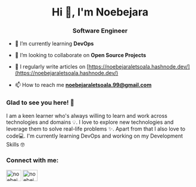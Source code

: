 

<h1 align="center">Hi 👋, I'm Noebejara</h1>
<h3 align="center">Software Engineer</h3>

<!-- <p align="left"> <img src="https://komarev.com/ghpvc/?username=noebejarapaul&label=Profile%20views&color=0e75b6&style=flat" alt="noebejarapaul" /> </p>

<p align="left"> <a href="https://github.com/ryo-ma/github-profile-trophy"><img src="https://github-profile-trophy.vercel.app/?username=noebejarapaul" alt="noebejarapaul" /></a> </p> -->

- 🌱 I’m currently learning **DevOps**

- 👯 I’m looking to collaborate on **Open Source Projects**

- 📝 I regularly write articles on [https://noebejaraletsoala.hashnode.dev/](https://noebejaraletsoala.hashnode.dev/)

- 📫 How to reach me **noebejaraletsoala.99@gmail.com**


<h3 align="left">Glad to see you here! 🤩 </h3>

<p>I am a keen learner who's always willing to learn and work across technologies and domains 💡. I love to explore new technologies and leverage them to solve real-life problems ✨. Apart from that I also love to code💻. I'm currently learning DevOps and working on my Development Skills 🤓</p>

<h3 align="left">Connect with me:</h3>
<p align="left">
<a href="https://twitter.com/noebejara" target="blank"><img align="center" src="https://raw.githubusercontent.com/rahuldkjain/github-profile-readme-generator/master/src/images/icons/Social/twitter.svg" alt="noebejara" height="30" width="40" /></a>
<a href="https://linkedin.com/in/noebejara-letsoala-a1a27725b/" target="blank"><img align="center" src="https://raw.githubusercontent.com/rahuldkjain/github-profile-readme-generator/master/src/images/icons/Social/linked-in-alt.svg" alt="noebejara-letsoala-a1a27725b/" height="30" width="40" /></a>
</p>

